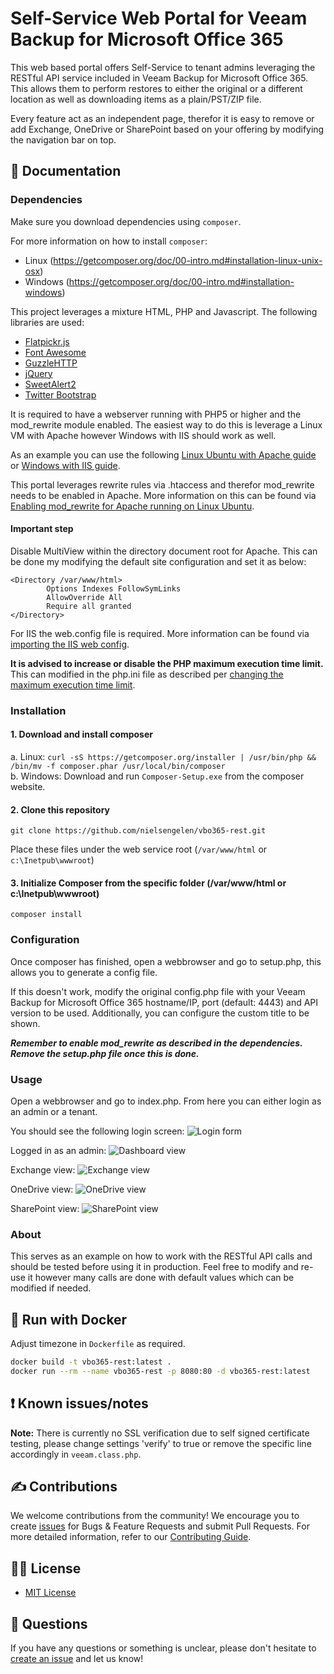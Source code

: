 # Self-Service Web Portal for Veeam Backup for Microsoft Office 365

This web based portal offers Self-Service to tenant admins leveraging the RESTful API service included in Veeam Backup for Microsoft Office 365. This allows them to perform restores to either the original or a different location as well as downloading items as a plain/PST/ZIP file.

Every feature act as an independent page, therefor it is easy to remove or add Exchange, OneDrive or SharePoint based on your offering by modifying the navigation bar on top.

## 📗 Documentation

### Dependencies

Make sure you download dependencies using `composer`.

For more information on how to install `composer`:

- Linux (https://getcomposer.org/doc/00-intro.md#installation-linux-unix-osx)
- Windows (https://getcomposer.org/doc/00-intro.md#installation-windows)

This project leverages a mixture HTML, PHP and Javascript. The following libraries are used:

- [Flatpickr.js](http://flatpickr.js.org/)
- [Font Awesome](http://fontawesome.com/)
- [GuzzleHTTP](https://github.com/guzzle/guzzle)
- [jQuery](https://jquery.com/)
- [SweetAlert2](https://sweetalert2.github.io)
- [Twitter Bootstrap](http://getbootstrap.com/)

It is required to have a webserver running with PHP5 or higher and the mod_rewrite module enabled. The easiest way to do this is leverage a Linux VM with Apache however Windows with IIS should work as well.

As an example you can use the following [Linux Ubuntu with Apache guide](https://www.linode.com/docs/web-servers/lamp/install-lamp-stack-on-ubuntu-16-04) or [Windows with IIS guide](https://docs.microsoft.com/en-us/iis/application-frameworks/scenario-build-a-php-website-on-iis/configure-a-php-website-on-iis).

This portal leverages rewrite rules via .htaccess and therefor mod_rewrite needs to be enabled in Apache. More information on this can be found via [Enabling mod_rewrite for Apache running on Linux Ubuntu](https://www.digitalocean.com/community/tutorials/how-to-rewrite-urls-with-mod_rewrite-for-apache-on-ubuntu-16-04).

#### Important step

Disable MultiView within the directory document root for Apache. This can be done my modifying the default site configuration and set it as below:

```text
<Directory /var/www/html>
        Options Indexes FollowSymLinks
        AllowOverride All
        Require all granted
</Directory>
```

For IIS the web.config file is required. More information can be found via [importing the IIS web config](https://docs.microsoft.com/en-us/iis/extensions/url-rewrite-module/creating-rewrite-rules-for-the-url-rewrite-module).

**It is advised to increase or disable the PHP maximum execution time limit.** This can modified in the php.ini file as described per [changing the maximum execution time limit](https://www.simplified.guide/php/increase-max-execution-time).

### Installation

#### 1. Download and install composer

a. Linux: `curl -sS https://getcomposer.org/installer | /usr/bin/php && /bin/mv -f composer.phar /usr/local/bin/composer`  
b. Windows: Download and run `Composer-Setup.exe` from the composer website.

#### 2. Clone this repository

`git clone https://github.com/nielsengelen/vbo365-rest.git`

Place these files under the web service root (`/var/www/html` or `c:\Inetpub\wwwroot`)

#### 3. Initialize Composer from the specific folder (/var/www/html or c:\Inetpub\wwwroot)

`composer install`

### Configuration

Once composer has finished, open a webbrowser and go to setup.php, this allows you to generate a config file.

If this doesn't work, modify the original config.php file with your Veeam Backup for Microsoft Office 365 hostname/IP, port (default: 4443) and API version to be used. Additionally, you can configure the custom title to be shown.

**_Remember to enable mod_rewrite as described in the dependencies._**
**_Remove the setup.php file once this is done._**

### Usage

Open a webbrowser and go to index.php. From here you can either login as an admin or a tenant.

You should see the following login screen:
![Login form](http://foonet.be/img/VBOv3-NewLogin.png)

Logged in as an admin:
![Dashboard view](http://foonet.be/img/VBOv3-Dashboard.png)

Exchange view:
![Exchange view](http://foonet.be/img/VBOv3-Exchange.png)

OneDrive view:
![OneDrive view](http://foonet.be/img/VBOv3-OneDrive.png)

SharePoint view:
![SharePoint view](http://foonet.be/img/VBOv3-SharePoint.png)

### About

This serves as an example on how to work with the RESTful API calls and should be tested before using it in production. Feel free to modify and re-use it however many calls are done with default values which can be modified if needed.

## 🐋 Run with Docker

Adjust timezone in `Dockerfile` as required.

```bash
docker build -t vbo365-rest:latest .
docker run --rm --name vbo365-rest -p 8080:80 -d vbo365-rest:latest
```


## ❗ Known issues/notes

**Note:** There is currently no SSL verification due to self signed certificate testing, please change settings 'verify' to true or remove the specific line accordingly in `veeam.class.php`.

## ✍ Contributions

We welcome contributions from the community! We encourage you to create [issues](https://github.com/nielsengelen/vbo365-rest/issues/new/choose) for Bugs & Feature Requests and submit Pull Requests. For more detailed information, refer to our [Contributing Guide](CONTRIBUTING.md).

## 🤝🏾 License

- [MIT License](LICENSE)

## 🤔 Questions

If you have any questions or something is unclear, please don't hesitate to [create an issue](https://github.com/nielsengelen/vbo365-rest/issues/new/choose) and let us know!
